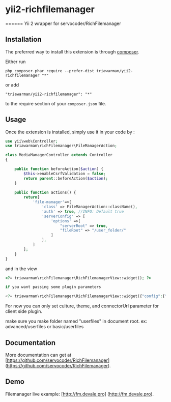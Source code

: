 # yii2-richfilemanager
======
Yii 2 wrapper for servocoder/RichFilemanager

Installation
------------

The preferred way to install this extension is through [composer](http://getcomposer.org/download/).

Either run

```
php composer.phar require --prefer-dist triawarman/yii2-richfilemanager "*"
```

or add

```
"triawarman/yii2-richfilemanager": "*"
```

to the require section of your `composer.json` file.


Usage
-----

Once the extension is installed, simply use it in your code by  :

```php
use yii\web\Controller;
use triawarman\richFilemanager\FileManagerAction;

class MediaManagerController extends Controller
{    

    public function beforeAction($action) {
        $this->enableCsrfValidation = false;
        return parent::beforeAction($action);
    }
    
    public function actions() {
        return[
            'file-manager'=>[
                'class' => FileManagerAction::className(),
                'auth' => true, //INFO: Default true
                'serverConfig' => [
                    'options' =>[
                        "serverRoot" => true,
                        "fileRoot" => "/user_folder/"
                    ]
                ],
            ]
        ];
    }
}
```

and in the view


```php
<?= triawarman\richFilemanager\RichFilemanagerView::widget(); ?>

if you want passing some plugin parameters

<?= triawarman\richFilemanager\RichFilemanagerView::widget({"config":{"options":{"culture":"it","theme":"flat-dark"}}}); ?>

```

For now you can only set culture, theme, and connectorUrl parameter for client side plugin.


make sure you make folder named "userfiles" in document root.
ex: advanced/userfiles or basic/userfiles

Documentation
------------

More documentation can get at [https://github.com/servocoder/RichFilemanager] (https://github.com/servocoder/RichFilemanager).

Demo
------------

Filemanager live example: [http://fm.devale.pro] (http://fm.devale.pro).
